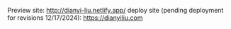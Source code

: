 Preview site: http://dianyi-liu.netlify.app/
deploy site (pending deployment for revisions 12/17/2024): https://dianyiliu.com